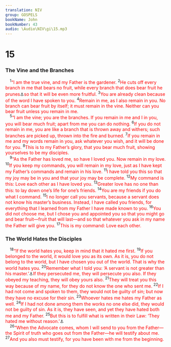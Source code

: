 ```yaml
---
translation: NIV
group: GOSPELS
bookName: John 
bookNumber: 43
audio: \Audio\NIV\gi\15.mp3
---
```


<div class="title"><h1>15</h1><h3>The Vine and the Branches </h3></div>
<span class="verse gi_15_1"> <sup>1</sup><font color="red">“I am the true vine, and my Father is the gardener.</font></span>
<span class="verse gi_15_2"><sup>2</sup><font color="red">He cuts off every branch in me that bears no fruit, while every branch that does bear fruit he prunes</font><a data-toggle="tooltip" data-placement="bottom" title="The Greek for he prunes also means he cleans .">⚓</a><font color="red">so that it will be even more fruitful.</font></span>
<span class="verse gi_15_3"><sup>3</sup><font color="red">You are already clean because of the word I have spoken to you.</font></span>
<span class="verse gi_15_4"><sup>4</sup><font color="red">Remain in me, as I also remain in you. No branch can bear fruit by itself; it must remain in the vine. Neither can you bear fruit unless you remain in me.</font><br/></span>
<span class="verse gi_15_5"> <sup>5</sup><font color="red">“I am the vine; you are the branches. If you remain in me and I in you, you will bear much fruit; apart from me you can do nothing.</font></span>
<span class="verse gi_15_6"><sup>6</sup><font color="red">If you do not remain in me, you are like a branch that is thrown away and withers; such branches are picked up, thrown into the fire and burned.</font></span>
<span class="verse gi_15_7"><sup>7</sup><font color="red">If you remain in me and my words remain in you, ask whatever you wish, and it will be done for you.</font></span>
<span class="verse gi_15_8"><sup>8</sup><font color="red">This is to my Father’s glory, that you bear much fruit, showing yourselves to be my disciples.</font><br/></span>
<span class="verse gi_15_9"> <sup>9</sup><font color="red">“As the Father has loved me, so have I loved you. Now remain in my love.</font></span>
<span class="verse gi_15_10"><sup>10</sup><font color="red">If you keep my commands, you will remain in my love, just as I have kept my Father’s commands and remain in his love.</font></span>
<span class="verse gi_15_11"><sup>11</sup><font color="red">I have told you this so that my joy may be in you and that your joy may be complete.</font></span>
<span class="verse gi_15_12"><sup>12</sup><font color="red">My command is this: Love each other as I have loved you.</font></span>
<span class="verse gi_15_13"><sup>13</sup><font color="red">Greater love has no one than this: to lay down one’s life for one’s friends.</font></span>
<span class="verse gi_15_14"><sup>14</sup><font color="red">You are my friends if you do what I command.</font></span>
<span class="verse gi_15_15"><sup>15</sup><font color="red">I no longer call you servants, because a servant does not know his master’s business. Instead, I have called you friends, for everything that I learned from my Father I have made known to you.</font></span>
<span class="verse gi_15_16"><sup>16</sup><font color="red">You did not choose me, but I chose you and appointed you so that you might go and bear fruit—fruit that will last—and so that whatever you ask in my name the Father will give you.</font></span>
<span class="verse gi_15_17"><sup>17</sup><font color="red">This is my command: Love each other.</font><br/></span>
<div class="title"><h3>The World Hates the Disciples </h3></div>
<span class="verse gi_15_18"> <sup>18</sup><font color="red">“If the world hates you, keep in mind that it hated me first.</font></span>
<span class="verse gi_15_19"><sup>19</sup><font color="red">If you belonged to the world, it would love you as its own. As it is, you do not belong to the world, but I have chosen you out of the world. That is why the world hates you.</font></span>
<span class="verse gi_15_20"><sup>20</sup><font color="red">Remember what I told you: ‘A servant is not greater than his master.’</font><a data-toggle="tooltip" data-placement="bottom" title="John 13:16">⚓</a><font color="red">If they persecuted me, they will persecute you also. If they obeyed my teaching, they will obey yours also.</font></span>
<span class="verse gi_15_21"><sup>21</sup><font color="red">They will treat you this way because of my name, for they do not know the one who sent me.</font></span>
<span class="verse gi_15_22"><sup>22</sup><font color="red">If I had not come and spoken to them, they would not be guilty of sin; but now they have no excuse for their sin.</font></span>
<span class="verse gi_15_23"><sup>23</sup><font color="red">Whoever hates me hates my Father as well.</font></span>
<span class="verse gi_15_24"><sup>24</sup><font color="red">If I had not done among them the works no one else did, they would not be guilty of sin. As it is, they have seen, and yet they have hated both me and my Father.</font></span>
<span class="verse gi_15_25"><sup>25</sup><font color="red">But this is to fulfill what is written in their Law: ‘They hated me without reason.’</font><a data-toggle="tooltip" data-placement="bottom" title="Psalms 35:19; 69:4">⚓</a><br/></span>
<span class="verse gi_15_26"> <sup>26</sup><font color="red">“When the Advocate comes, whom I will send to you from the Father—the Spirit of truth who goes out from the Father—he will testify about me.</font></span>
<span class="verse gi_15_27"><sup>27</sup><font color="red">And you also must testify, for you have been with me from the beginning.</font><br/></span>
